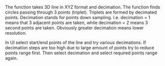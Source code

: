 The function takes 3D line in XYZ format and decimation. The function finds circles passing through 3 points (triplet). Triplets are formed by decimated points. 
Decimation stands for points down sampling. I.e. decimation = 1 means that 3 adjacent points are taken, while decimation = 2 means 3 second points are taken. Obviously greater decimation means lower resolution.

In UI select start/end points of the line and try various decimations. If decimation steps are too high due to large amount of points try to reduce points range first. Then select decimation and select required points range again.
